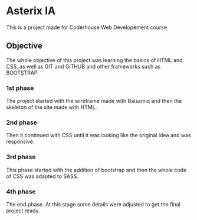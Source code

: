 # Asterix IA

This is a project made for Coderhouse Web Developement course

## Objective

The whole objective of this project was learning the basics of HTML and CSS, as well as GIT and GITHUB and other frameworks such as BOOTSTRAP.

### 1st phase

The project started with the wireframe made with Balsamiq and then the skeleton of the site made with HTML.

### 2nd phase

Then it continued with CSS until it was looking like the original idea and was responsive.

### 3rd phase

This phase started with the addition of bootstrap and then the whole code of CSS was adapted to SASS.

### 4th phase

The end phase. At this stage some details were adjusted to get the final project ready.
